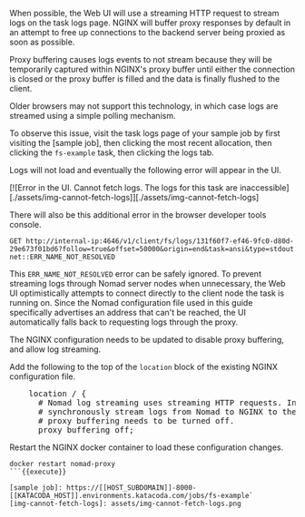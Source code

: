 When possible, the Web UI will use a streaming HTTP request to stream logs on the
task logs page. NGINX will buffer proxy responses by default in an attempt to
free up connections to the backend server being proxied as soon as possible.

Proxy buffering causes logs events to not stream because they will be
temporarily captured within NGINX's proxy buffer until either the connection is
closed or the proxy buffer is filled and the data is finally flushed
to the client.

Older browsers may not support this technology, in which case logs are streamed
using a simple polling mechanism.

To observe this issue, visit the task logs page of your sample job by first
visiting the [sample job], then clicking the most recent allocation, then
clicking the `fs-example` task, then clicking the logs tab.

Logs will not load and eventually the following error will appear in the UI.

[![Error in the UI. Cannot fetch logs. The logs for this task are inaccessible][./assets/img-cannot-fetch-logs]][./assets/img-cannot-fetch-logs]

There will also be this additional error in the browser developer tools console.

```plaintext
GET http://internal-ip:4646/v1/client/fs/logs/131f60f7-ef46-9fc0-d80d-29e673f01bd6?follow=true&offset=50000&origin=end&task=ansi&type=stdout net::ERR_NAME_NOT_RESOLVED
```

This `ERR_NAME_NOT_RESOLVED` error can be safely ignored. To prevent streaming
logs through Nomad server nodes when unnecessary, the Web UI optimistically
attempts to connect directly to the client node the task is running on. Since
the Nomad configuration file used in this guide specifically advertises an
address that can't be reached, the UI automatically falls back to requesting
logs through the proxy.

The NGINX configuration needs to be updated to disable proxy buffering, and
allow log streaming.

Add the following to the top of the `location` block of the existing NGINX
configuration file.

<pre class="file" data-filename="nginx.conf" data-target="insert" data-marker="    location / {">
    location / {
      # Nomad log streaming uses streaming HTTP requests. In order to
      # synchronously stream logs from Nomad to NGINX to the browser
      # proxy buffering needs to be turned off.
      proxy_buffering off;
</pre>

Restart the NGINX docker container to load these configuration changes.

```
docker restart nomad-proxy
```{{execute}}

[sample job]: https://[[HOST_SUBDOMAIN]]-8000-[[KATACODA_HOST]].environments.katacoda.com/jobs/fs-example`
[img-cannot-fetch-logs]: assets/img-cannot-fetch-logs.png
